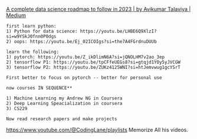 [A complete data science roadmap to follow in 2023 | by Avikumar Talaviya | Medium](https://medium.com/@avikumart_/a-complete-data-science-roadmap-to-follow-in-2023-3f8f837ddc06)

```
first learn python: 
1) Python for data science: https://youtu.be/LHBE6Q9XlzI?si=w9YSkJ0fnn0P0dgs
2) oops: https://youtu.be/Ej_02ICOIgs?si=the7A4FGrdnuDUUb

learn the following:
1) pytorch: https://youtu.be/Z_ikDlimN6A?si=jQNOLHM7v2ao_3ep
2) tensorflow P1: https://youtu.be/tpCFfeUEGs8?si=gtqjd1YOy5yJVCGW
3) tensorflow P2: https://youtu.be/ZUKz4125WNI?si=htJemvwug1gcYSrT

First better to focus on pytorch -- better for personal use

now courses IN SEQUENCE**

1) Machine Learning my Andrew NG in Coursera
2) Deep Learning Speacialization in coursera
3) CS229

Now read research papers and make projects
```

https://www.youtube.com/@CodingLane/playlists
Memorize All his videos.

